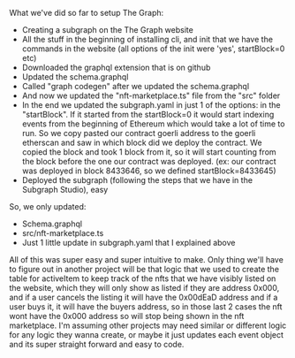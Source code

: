 What we've did so far to setup The Graph:

- Creating a subgraph on the The Graph website
- All the stuff in the beginning of installing cli, and init that we have the commands in the website (all options of the init were 'yes', startBlock=0 etc)
- Downloaded the graphql extension that is on github
- Updated the schema.graphql
- Called "graph codegen" after we updated the schema.graphql
- And now we updated the "nft-marketplace.ts" file from the "src" folder
- In the end we updated the subgraph.yaml in just 1 of the options: in the "startBlock". If it started from the startBlock=0 it would start indexing events from the beginning of Ethereum which would take a lot of time to run. So we copy pasted our contract goerli address to the goerli etherscan and saw in which block did we deploy the contract. We copied the block and took 1 block from it, so it will start counting from the block before the one our contract was deployed. (ex: our contract was deployed in block 8433646, so we defined startBlock=8433645)
- Deployed the subgraph (following the steps that we have in the Subgraph Studio), easy

So, we only updated:

- Schema.graphql
- src/nft-marketplace.ts
- Just 1 little update in subgraph.yaml that I explained above

All of this was super easy and super intuitive to make. Only thing we'll have to figure out in another project will be that logic that we used to create the table for activeItem to keep track of the nfts that we have visibly listed on the website, which they will only show as listed if they are address 0x000, and if a user cancels the listing it will have the 0x00dEaD address and if a user buys it, it will have the buyers address, so in those last 2 cases the nft wont have the 0x000 address so will stop being shown in the nft marketplace.
I'm assuming other projects may need similar or different logic for any logic they wanna create, or maybe it just updates each event object and its super straight forward and easy to code.
